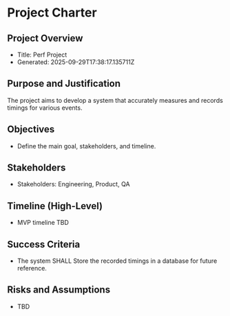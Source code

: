 # Project Charter

## Project Overview
- Title: Perf Project
- Generated: 2025-09-29T17:38:17.135711Z

## Purpose and Justification
The project aims to develop a system that accurately measures and records timings for various events.

## Objectives
- Define the main goal, stakeholders, and timeline.

## Stakeholders
- Stakeholders: Engineering, Product, QA

## Timeline (High-Level)
- MVP timeline TBD

## Success Criteria
- The system SHALL Store the recorded timings in a database for future reference.

## Risks and Assumptions
- TBD